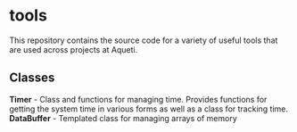 # tools
This repository contains the source code for a variety of useful tools that are used across projects at Aqueti.

## Classes
**Timer** - Class and functions for managing time. Provides functions for getting the system time in various forms as well as a class for tracking time.
**DataBuffer** - Templated class for managing arrays of memory


